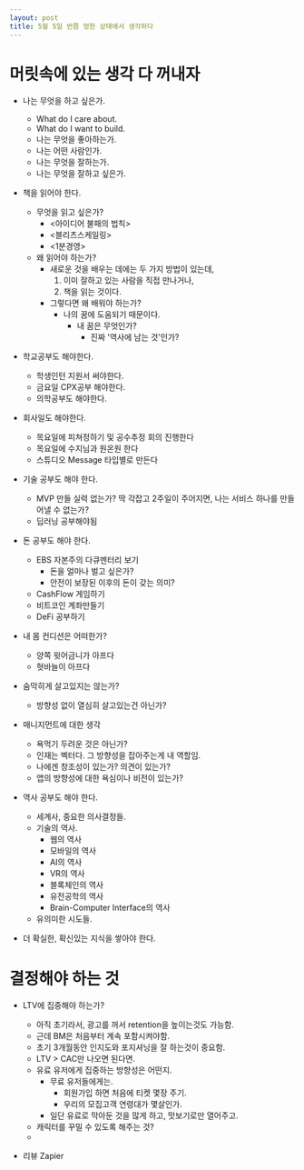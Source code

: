 ```yaml
---
layout: post
title: 5월 5일 반쯤 멍한 상태에서 생각하다
---
```


# 머릿속에 있는 생각 다 꺼내자

- 나는 무엇을 하고 싶은가.

  - What do I care about.
  - What do I want to build.
  - 나는 무엇을 좋아하는가.
  - 나는 어떤 사람인가.
  - 나는 무엇을 잘하는가.
  - 나는 무엇을 잘하고 싶은가.

- 책을 읽어야 한다.

  - 무엇을 읽고 싶은가?
    - <아이디어 불패의 법칙>
    - <블리츠스케일링>
    - <1분경영>
  - 왜 읽어야 하는가?
    - 새로운 것을 배우는 데에는 두 가지 방법이 있는데,
      1. 이미 잘하고 있는 사람을 직접 만나거나,
      2. 책을 읽는 것이다.
    - 그렇다면 왜 배워야 하는가?
      - 나의 꿈에 도움되기 때문이다.
        - 내 꿈은 무엇인가?
          - 진짜 '역사에 남는 것'인가?

- 학교공부도 해야한다.

  - 학생인턴 지원서 써야한다.
  - 금요일 CPX공부 해야한다.
  - 의학공부도 해야한다.

- 회사일도 해야한다.

  - 목요일에 피쳐정하기 및 공수추정 회의 진행한다
  - 목요일에 수지님과 원온원 한다
  - 스튜디오 Message 타입별로 만든다

- 기술 공부도 해야 한다.

  - MVP 만들 실력 없는가? 딱 각잡고 2주일이 주어지면, 나는 서비스 하나를 만들어낼 수 없는가?
  - 딥러닝 공부해야됨

- 돈 공부도 해야 한다.

  - EBS 자본주의 다큐멘터리 보기
    - 돈을 얼마나 벌고 싶은가?
    - 안전이 보장된 이후의 돈이 갖는 의미?
  - CashFlow 게임하기
  - 비트코인 계좌만들기
  - DeFi 공부하기

- 내 몸 컨디션은 어떠한가?

  - 양쪽 윗어금니가 아프다
  - 혓바늘이 아프다

- 숨막히게 살고있지는 않는가?

  - 방향성 없이 열심히 살고있는건 아닌가?

- 매니지먼트에 대한 생각

  - 욕먹기 두려운 것은 아닌가?
  - 인재는 벡터다. 그 방향성을 잡아주는게 내 역할임.
  - 나에겐 창조성이 있는가? 의견이 있는가?
  - 앱의 방향성에 대한 욕심이나 비전이 있는가?

- 역사 공부도 해야 한다.

  - 세계사, 중요한 의사결정들.
  - 기술의 역사.
    - 웹의 역사
    - 모바일의 역사
    - AI의 역사
    - VR의 역사
    - 블록체인의 역사
    - 유전공학의 역사
    - Brain-Computer Interface의 역사
  - 유의미한 시도들.

- 더 확실한, 확신있는 지식을 쌓아야 한다.

# 결정해야 하는 것

- LTV에 집중해야 하는가?

  - 아직 초기라서, 광고를 꺼서 retention을 높이는것도 가능함.
  - 근데 BM은 처음부터 계속 포함시켜야함.
  - 초기 3개월동안 인지도와 포지셔닝을 잘 하는것이 중요함.
  - LTV > CAC만 나오면 된다면.
  - 유료 유저에게 집중하는 방향성은 어떤지.
    - 무료 유저들에게는.
      - 회원가입 하면 처음에 티켓 몇장 주기.
      - 우리의 모집고객 연령대가 몇살인가.
    - 일단 유료로 막아둔 것을 많게 하고, 맛보기로만 열어주고.
  - 캐릭터를 꾸밀 수 있도록 해주는 것?
  -

- 리뷰 Zapier

